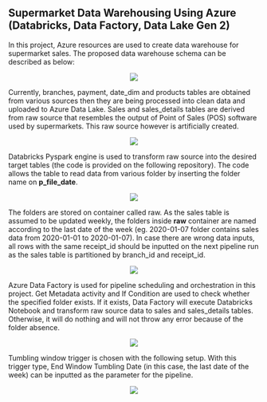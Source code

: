 ## Supermarket Data Warehousing Using Azure (Databricks, Data Factory, Data Lake Gen 2)

In this project, Azure resources are used to create data warehouse for supermarket sales. The proposed data warehouse schema can be described as below:
<p align="center">
  <img src="https://user-images.githubusercontent.com/122197570/233065797-6caf1bb3-1d1f-4f97-aff4-ba219e03ab31.png">
</p>

Currently, branches, payment, date_dim and products tables are obtained from various sources then they are being processed into clean data and uploaded to Azure Data Lake. Sales and sales_details tables are derived from raw source that resembles the output of Point of Sales (POS) software used by supermarkets. This raw source however is artificially created.
<p align="center">
  <img src="https://user-images.githubusercontent.com/122197570/233066093-3591927d-75d3-42c6-adb9-df7378f2cafd.png">
</p>

Databricks Pyspark engine is used to transform raw source into the desired target tables (the code is provided on the following repository). The code allows the table to read data from various folder by inserting the folder name on **p_file_date**.
<p align="center">
  <img src="https://user-images.githubusercontent.com/122197570/233069485-792c11fd-0e78-485c-be9e-a3977c717273.png">
</p>

The folders are stored on container called raw. As the sales table is assumed to be updated weekly, the folders inside **raw** container are named according to the last date of the week (eg. 2020-01-07 folder contains sales data from 2020-01-01 to 2020-01-07). In case there are wrong data inputs, all rows with the same receipt_id should be inputted on the next pipeline run as the sales table is partitioned by branch_id and receipt_id.
<p align="center">
  <img src="https://user-images.githubusercontent.com/122197570/233069718-05e9d075-1cd7-48a9-a900-cb7313acbe41.png">
</p>

Azure Data Factory is used for pipeline scheduling and orchestration in this project. Get Metadata activity and If Condition are used to check whether the specified folder exists. If it exists, Data Factory will execute Databricks Notebook and transform raw source data to sales and sales_details tables. Otherwise, it will do nothing and will not throw any error because of the folder absence.
<p align="center">
  <img src="https://user-images.githubusercontent.com/122197570/233069808-a8f8a5e6-5ee9-4c0c-8f54-af7c46d65fe2.png">
</p>

Tumbling window trigger is chosen with the following setup. With this trigger type, End Window Tumbling Date (in this case, the last date of the week) can be inputted as the parameter for the pipeline. 
<p align="center">
  <img src="https://user-images.githubusercontent.com/122197570/233069867-de78e8fa-4e92-4530-abad-107ee6c4d322.png">
</p>
